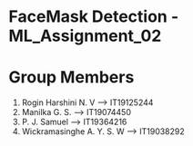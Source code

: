# FaceMask Detection - ML_Assignment_02

# Group Members
1. Rogin Harshini N. V  --> IT19125244
2. Manilka G. S. --> IT19074450
3. P. J. Samuel  --> IT19364216
4. Wickramasinghe A. Y. S. W --> IT19038292